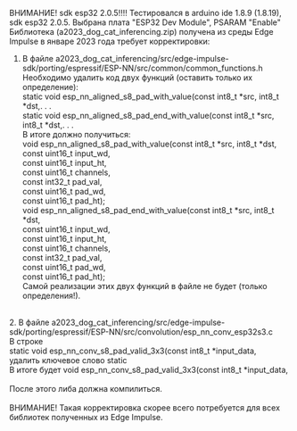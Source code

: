 ВНИМАНИЕ! sdk esp32 2.0.5!!!!
Тестировался в arduino ide 1.8.9 (1.8.19), sdk esp32 2.0.5. Выбрана плата "ESPЗ2 Dev Module", PSARAM "Enable" <br>
Библиотека (a2023_dog_cat_inferencing.zip) получена из среды Edge Impulse в январе 2023 года требует корректировки:<br>
1. В файле a2023_dog_cat_inferencing/src/edge-impulse-sdk/porting/espressif/ESP-NN/src/common/common_functions.h<br>
Необходимо удалить код двух функций (оставить только их определение):<br>
static void esp_nn_aligned_s8_pad_with_value(const int8_t *src, int8_t *dst,. . .<br>
static void esp_nn_aligned_s8_pad_end_with_value(const int8_t *src, int8_t *dst,. . .<br>
В итоге должно получиться:<br>
void esp_nn_aligned_s8_pad_with_value(const int8_t *src, int8_t *dst,<br>
                                             const uint16_t input_wd,<br>
                                             const uint16_t input_ht,<br>
                                             const uint16_t channels,<br>
                                             const int32_t pad_val,<br>
                                             const uint16_t pad_wd,<br>
                                             const uint16_t pad_ht);<br>
void esp_nn_aligned_s8_pad_end_with_value(const int8_t *src, int8_t *dst,<br>
                                                 const uint16_t input_wd,<br>
                                                 const uint16_t input_ht,<br>
                                                 const uint16_t channels,<br>
                                                 const int32_t pad_val,<br>
                                                 const uint16_t pad_wd,<br>
                                                 const uint16_t pad_ht);<br>
Самой реализации этих двух функций в файле не будет (только определения!).
<br>
2. В файле a2023_dog_cat_inferencing/src/edge-impulse-sdk/porting/espressif/ESP-NN/src/convolution/esp_nn_conv_esp32s3.c<br>
В строке<br>
static void esp_nn_conv_s8_pad_valid_3x3(const int8_t *input_data,<br>
удалить ключевое слово static<br>
В итоге будет void esp_nn_conv_s8_pad_valid_3x3(const int8_t *input_data,<br>
<br>
После этого либа должна компилиться.<br>
<br>
ВНИМАНИЕ! Такая корректировка скорее всего потребуется для всех библиотек полученных из Edge Impulse.
<br>
